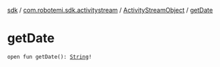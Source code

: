 [sdk](../../index.md) / [com.robotemi.sdk.activitystream](../index.md) / [ActivityStreamObject](index.md) / [getDate](./get-date.md)

# getDate

`open fun getDate(): `[`String`](https://kotlinlang.org/api/latest/jvm/stdlib/kotlin/-string/index.html)`!`
